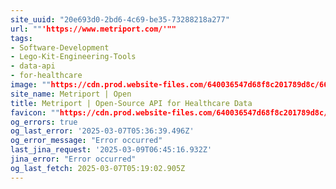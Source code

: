 ```yaml
---
site_uuid: "20e693d0-2bd6-4c69-be35-73288218a277"
url: ""'https://www.metriport.com/'""
tags:
- Software-Development
- Lego-Kit-Engineering-Tools
- data-api
- for-healthcare
image: ""https://cdn.prod.website-files.com/640036547d68f8c201789d8c/66e9fec5ff00b3f180f9e116_2024WebsiteOG.png""
site_name: Metriport | Open
title: Metriport | Open-Source API for Healthcare Data
favicon: ""https://cdn.prod.website-files.com/640036547d68f8c201789d8c/640048b70539cf55188c2d93_JustLogo%2032.png""
og_errors: true
og_last_error: '2025-03-07T05:36:39.496Z'
og_error_message: "Error occurred"
last_jina_request: '2025-03-09T06:45:16.932Z'
jina_error: "Error occurred"
og_last_fetch: 2025-03-07T05:19:02.905Z
---
```


